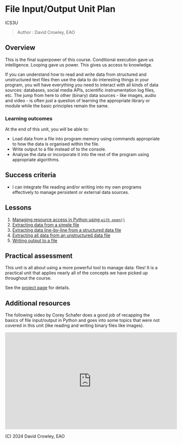 # File Input/Output Unit Plan

ICS3U

> Author : David Crowley, EAO

## Overview

This is the final superpower of this course. Conditional execution gave us intelligence. Looping gave us power. This gives us access to knowledge.

If you can understand how to read and write data from structured and unstructured text files then use the data to do interesting things in your program, you will have everything you need to interact with all kinds of data sources: databases, social media APIs, scientific instrumentation log files, etc. The jump from here to other (binary) data sources - like images, audio and video - is often just a question of learning the appropriate library or module while the basic principles remain the same.

### Learning outcomes

At the end of this unit, you will be able to:

- Load data from a file into program memory using commands appropriate to how the data is organised within the file.
- Write output to a file instead of to the console.
- Analyse the data or incorporate it into the rest of the program using appropriate algorithms.

## Success criteria

- I can integrate file reading and/or writing into my own programs effectively to manage persistent or external data sources.

## Lessons

1. [Managing resource access in Python using `with open()`](./1_with-open.md)
2. [Extracting data from a simple file](./2_simple-data.md)
3. [Extracting data line-by-line from a structured data file](./3_structured-data.md)
4. [Extracting all data from an unstructured data file](./4_unstructured-data.md)
5. [Writing output to a file](./5_file-output.md)

## Practical assessment

This unit is all about using a more powerful tool to manage data: files! It is a practical unit that applies nearly all of the concepts we have picked up throughout the course.

See the [project page](./assessment.md) for details.

## Additional resources

The following video by Corey Schafer does a good job of recapping the basics of file input/output in Python and goes into some topics that were not covered in this unit (like reading and writing binary files like images).

<iframe width="560" height="315" src="https://www.youtube.com/embed/Uh2ebFW8OYM?si=Hv3H6GNUnXxGD_IW" title="YouTube video player" frameborder="0" allow="accelerometer; autoplay; clipboard-write; encrypted-media; gyroscope; picture-in-picture; web-share" referrerpolicy="strict-origin-when-cross-origin" allowfullscreen></iframe>


(C) 2024 David Crowley, EAO

